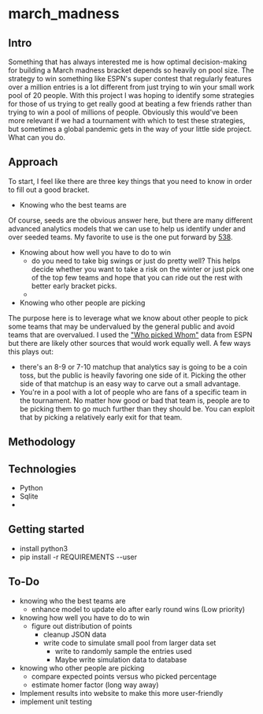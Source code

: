 # march_madness

## Intro
Something that has always interested me is how optimal decision-making for building a March madness bracket depends so heavily on pool size. The strategy to win something like ESPN's super contest that regularly features over a million entries is a lot different from just trying to win your small work pool of 20 people. With this project I was hoping to identify some strategies for those of us trying to get really good at beating a few friends rather than trying to win a pool of millions of people.  Obviously this would've been more relevant if we had a tournament with which to test these strategies, but sometimes a global pandemic gets in the way of your little side project. What can you do.

## Approach

To start, I feel like there are three key things that you need to know in order to fill out a good bracket.

* Knowing who the best teams are

Of course, seeds are the obvious answer here, but there are many different advanced analytics models that we can use to help us identify under and over seeded teams.  My favorite to use is the one put forward by [538](https://projects.fivethirtyeight.com/2020-march-madness-predictions/).

* Knowing about how well you have to do to win
  * do you need to take big swings or just do pretty well?  This helps decide whether you want to take a risk on the winter or just pick one of the top few teams and hope that you can ride out the rest with better early bracket picks.
  *
* Knowing who other people are picking

The purpose here is to leverage what we know about other people to pick some teams that may be undervalued by the general public and avoid teams that are overvalued. I used the ["Who picked Whom"](http://fantasy.espn.com/tournament-challenge-bracket/2019/en/whopickedwhom) data from ESPN but there are likely other sources that would work equally well. A few ways this plays out:
  * there's an 8-9 or 7-10 matchup that analytics say is going to be a coin toss, but the public is heavily favoring one side of it.  Picking the other side of that matchup is an easy way to carve out a small advantage.
  * You're in a pool with a lot of people who are fans of a specific team in the tournament. No matter how good or bad that team is, people are to be picking them to go much further than they should be.  You can exploit that by picking a relatively early exit for that team.

## Methodology

## Technologies
* Python
* Sqlite
* 

## Getting started
* install python3
* pip install -r REQUIREMENTS --user

## To-Do
* knowing who the best teams are
  * enhance model to update elo after early round wins (Low priority)
* knowing how well you have to do to win
  * figure out distribution of points
    * cleanup JSON data
    * write code to simulate small pool from larger data set
      * write to randomly sample the entries used
      * Maybe write simulation data to database
* knowing who other people are picking
  * compare expected points versus who picked percentage
  * estimate homer factor (long way away)
* Implement results into website to make this more user-friendly
* implement unit testing